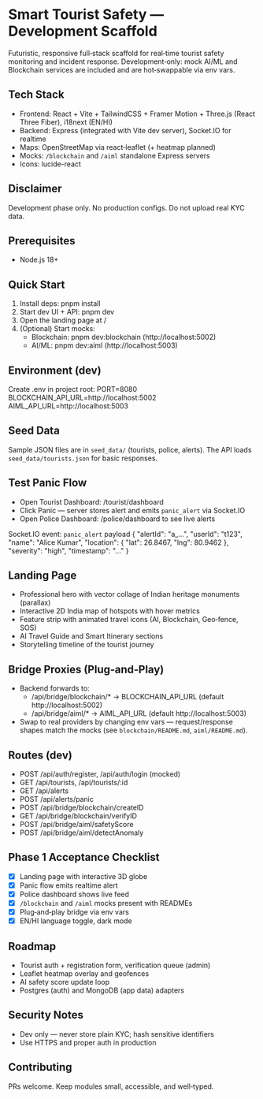 # Smart Tourist Safety — Development Scaffold

Futuristic, responsive full‑stack scaffold for real‑time tourist safety monitoring and incident response. Development‑only: mock AI/ML and Blockchain services are included and are hot‑swappable via env vars.

## Tech Stack
- Frontend: React + Vite + TailwindCSS + Framer Motion + Three.js (React Three Fiber), i18next (EN/HI)
- Backend: Express (integrated with Vite dev server), Socket.IO for realtime
- Maps: OpenStreetMap via react‑leaflet (+ heatmap planned)
- Mocks: `/blockchain` and `/aiml` standalone Express servers
- Icons: lucide-react

## Disclaimer
Development phase only. No production configs. Do not upload real KYC data.

## Prerequisites
- Node.js 18+

## Quick Start
1. Install deps: pnpm install
2. Start dev UI + API: pnpm dev
3. Open the landing page at /
4. (Optional) Start mocks:
   - Blockchain: pnpm dev:blockchain (http://localhost:5002)
   - AI/ML: pnpm dev:aiml (http://localhost:5003)

## Environment (dev)
Create .env in project root:
PORT=8080
BLOCKCHAIN_API_URL=http://localhost:5002
AIML_API_URL=http://localhost:5003

## Seed Data
Sample JSON files are in `seed_data/` (tourists, police, alerts). The API loads `seed_data/tourists.json` for basic responses.

## Test Panic Flow
- Open Tourist Dashboard: /tourist/dashboard
- Click Panic — server stores alert and emits `panic_alert` via Socket.IO
- Open Police Dashboard: /police/dashboard to see live alerts

Socket.IO event: `panic_alert` payload
{
  "alertId": "a_...",
  "userId": "t123",
  "name": "Alice Kumar",
  "location": { "lat": 26.8467, "lng": 80.9462 },
  "severity": "high",
  "timestamp": "..."
}

## Landing Page
- Professional hero with vector collage of Indian heritage monuments (parallax)
- Interactive 2D India map of hotspots with hover metrics
- Feature strip with animated travel icons (AI, Blockchain, Geo‑fence, SOS)
- AI Travel Guide and Smart Itinerary sections
- Storytelling timeline of the tourist journey

## Bridge Proxies (Plug‑and‑Play)
- Backend forwards to:
  - /api/bridge/blockchain/* -> BLOCKCHAIN_API_URL (default http://localhost:5002)
  - /api/bridge/aiml/* -> AIML_API_URL (default http://localhost:5003)
- Swap to real providers by changing env vars — request/response shapes match the mocks (see `blockchain/README.md`, `aiml/README.md`).

## Routes (dev)
- POST /api/auth/register, /api/auth/login (mocked)
- GET /api/tourists, /api/tourists/:id
- GET /api/alerts
- POST /api/alerts/panic
- POST /api/bridge/blockchain/createID
- GET  /api/bridge/blockchain/verifyID
- POST /api/bridge/aiml/safetyScore
- POST /api/bridge/aiml/detectAnomaly

## Phase 1 Acceptance Checklist
- [x] Landing page with interactive 3D globe
- [x] Panic flow emits realtime alert
- [x] Police dashboard shows live feed
- [x] `/blockchain` and `/aiml` mocks present with READMEs
- [x] Plug‑and‑play bridge via env vars
- [x] EN/HI language toggle, dark mode

## Roadmap
- Tourist auth + registration form, verification queue (admin)
- Leaflet heatmap overlay and geofences
- AI safety score update loop
- Postgres (auth) and MongoDB (app data) adapters

## Security Notes
- Dev only — never store plain KYC; hash sensitive identifiers
- Use HTTPS and proper auth in production

## Contributing
PRs welcome. Keep modules small, accessible, and well‑typed.

